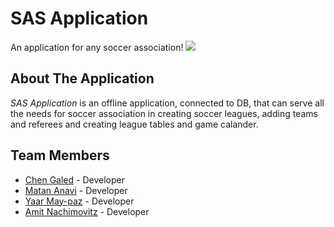 # SAS Application
An  application for any soccer association! 
![](https://youtu.be/0Hq8iYE-Npk)

## About The Application
*SAS Application* is an offline application, connected to DB, that can serve all the needs for soccer association in creating soccer leagues, 
adding teams and referees and creating league tables and game calander.

## Team Members
- [Chen Galed](https://github.com/Chen2908) - Developer 
- [Matan Anavi](https://github.com/MrBahur) - Developer 
- [Yaar May-paz](https://github.com/yaarm) - Developer 
- [Amit Nachimovitz](https://github.com/AmitNachimovitz) - Developer 
